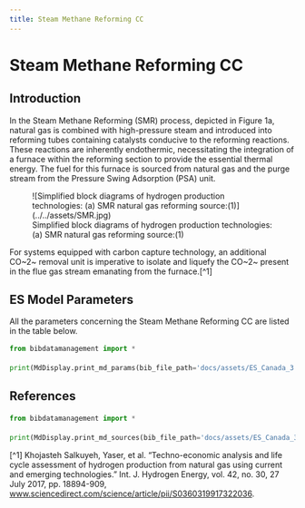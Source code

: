 ```yaml
---
title: Steam Methane Reforming CC
---
```


# Steam Methane Reforming CC

## Introduction

In the Steam Methane Reforming (SMR) process,
depicted in Figure 1a, natural gas is combined with high-pressure steam
and introduced into reforming tubes containing catalysts conducive to
the reforming reactions. These reactions are inherently endothermic,
necessitating the integration of a furnace within the reforming section
to provide the essential thermal energy. The fuel for this furnace is
sourced from natural gas and the purge stream from the Pressure Swing
Adsorption (PSA) unit.

<figure markdown="span">
  ![Simplified block diagrams of hydrogen production technologies: (a) SMR natural gas reforming source:(1)](../../assets/SMR.jpg)
  <figcaption>Simplified block diagrams of hydrogen production technologies: (a) SMR natural gas reforming source:(1)</figcaption>
</figure>

For systems equipped with carbon capture technology, an additional CO~2~
removal unit is imperative to isolate and liquefy the CO~2~ present in the
flue gas stream emanating from the furnace.[^1]

## ES Model Parameters

All the parameters concerning the Steam Methane Reforming CC are listed
in the table below.

```python exec="on"
from bibdatamanagement import *

print(MdDisplay.print_md_params(bib_file_path='docs/assets/ES_Canada_3.bib',filter_entry='SMR_CCS'))
```

## References

```python exec="on"
from bibdatamanagement import *

print(MdDisplay.print_md_sources(bib_file_path='docs/assets/ES_Canada_3.bib',filter_entry='SMR_CCS'))
```

[^1] Khojasteh Salkuyeh, Yaser, et al. “Techno-economic analysis and
life cycle assessment of hydrogen production from natural gas using
current and emerging technologies.” Int. J. Hydrogen Energy, vol. 42,
no. 30, 27 July 2017, pp. 18894-909,
www.sciencedirect.com/science/article/pii/S0360319917322036.

